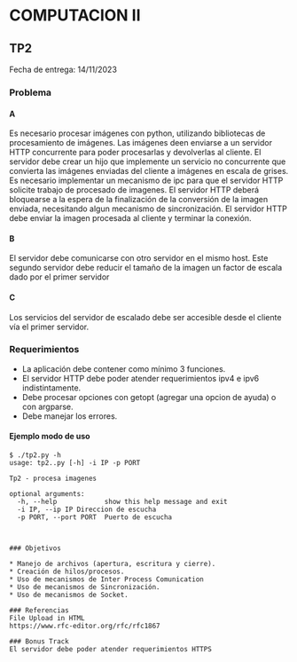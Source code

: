 # COMPUTACION II


## TP2

Fecha de entrega: 14/11/2023


### Problema

#### A
Es necesario procesar imágenes con python, utilizando bibliotecas de procesamiento de imágenes.
Las imágenes deen enviarse a un servidor HTTP concurrente para poder procesarlas y devolverlas al cliente.
El servidor debe crear un hijo que implemente un servicio no concurrente que convierta las imágenes enviadas del cliente a imágenes en escala de grises.
Es necesario implementar un mecanismo de ipc para que el servidor HTTP solicite trabajo de procesado de imagenes.
El servidor HTTP deberá bloquearse a la espera de la finalización de la conversión de la imagen enviada, necesitando algun mecanismo de sincronización.
El servidor HTTP debe enviar la imagen procesada al cliente y terminar la conexión.

#### B
El servidor debe comunicarse con otro servidor en el mismo host. Este segundo servidor debe reducir el tamaño de la imagen un factor de escala dado por el primer servidor

#### C
Los servicios del servidor de escalado debe ser accesible desde el cliente vía el primer servidor.


### Requerimientos

* La aplicación debe contener como mínimo 3 funciones.
* El servidor HTTP debe poder atender requerimientos ipv4 e ipv6 indistintamente.
* Debe procesar opciones con getopt (agregar una opcion de ayuda) o con argparse. 
* Debe manejar los errores.


#### Ejemplo modo de uso

~~~~~~~~~~~~~~~~~~~
$ ./tp2.py -h
usage: tp2..py [-h] -i IP -p PORT

Tp2 - procesa imagenes

optional arguments:
  -h, --help            show this help message and exit
  -i IP, --ip IP Direccion de escucha
  -p PORT, --port PORT  Puerto de escucha



### Objetivos

* Manejo de archivos (apertura, escritura y cierre).
* Creación de hilos/procesos.
* Uso de mecanismos de Inter Process Comunication
* Uso de mecanismos de Sincronización.
* Uso de mecanismos de Socket.

### Referencias
File Upload in HTML
https://www.rfc-editor.org/rfc/rfc1867

### Bonus Track
El servidor debe poder atender requerimientos HTTPS

